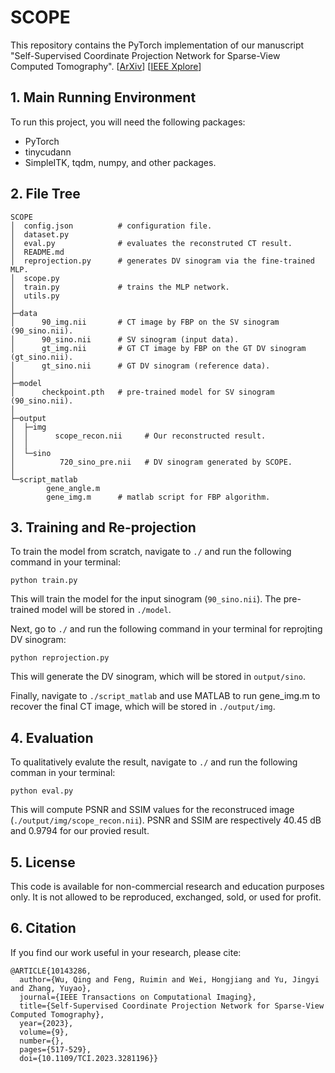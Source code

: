# SCOPE

This repository contains the PyTorch implementation of our manuscript "Self-Supervised Coordinate Projection Network for Sparse-View Computed Tomography". [[ArXiv](https://arxiv.org/abs/2209.05483)] [[IEEE Xplore](https://ieeexplore.ieee.org/document/10143286)]

## 1.  Main Running Environment

To run this project, you will need the following packages:
- PyTorch
- tinycudann
- SimpleITK, tqdm, numpy, and other packages.

## 2. File Tree

```text
SCOPE
│  config.json          # configuration file.
│  dataset.py
│  eval.py              # evaluates the reconstruted CT result.
│  README.md
│  reprojection.py      # generates DV sinogram via the fine-trained MLP.
│  scope.py
│  train.py             # trains the MLP network.
│  utils.py
│
├─data
│      90_img.nii       # CT image by FBP on the SV sinogram (90_sino.nii).
│      90_sino.nii      # SV sinogram (input data).
│      gt_img.nii       # GT CT image by FBP on the GT DV sinogram (gt_sino.nii).
│      gt_sino.nii      # GT DV sinogram (reference data).
│
├─model
│      checkpoint.pth   # pre-trained model for SV sinogram (90_sino.nii).
│
├─output
│  ├─img
│  │      scope_recon.nii     # Our reconstructed result.
│  │
│  └─sino
│          720_sino_pre.nii   # DV sinogram generated by SCOPE.
│
└─script_matlab
        gene_angle.m
        gene_img.m      # matlab script for FBP algorithm.
```

## 3. Training and Re-projection

To train the model from scratch, navigate to `./` and run the following command in your terminal:
```shell
python train.py
```
This will train the model for the input sinogram (`90_sino.nii`). The pre-trained model will be stored in `./model`.

Next, go to `./` and run the following command in your terminal for reprojting DV sinogram:
```shell
python reprojection.py
```
This will generate the DV sinogram, which will be stored in `output/sino`.

Finally, navigate to `./script_matlab` and use MATLAB to run gene_img.m to recover the final CT image, which will be stored in `./output/img`.

## 4. Evaluation

To qualitatively evalute the result, navigate to `./` and run the following comman in your terminal:
```shell
python eval.py
```
This will compute PSNR and SSIM values for the reconstruced image (`./output/img/scope_recon.nii`). PSNR and SSIM are respectively 40.45 dB and 0.9794 for our provied result. 

## 5. License

This code is available for non-commercial research and education purposes only. It is not allowed to be reproduced, exchanged, sold, or used for profit.

## 6. Citation

If you find our work useful in your research, please cite:

```
@ARTICLE{10143286,
  author={Wu, Qing and Feng, Ruimin and Wei, Hongjiang and Yu, Jingyi and Zhang, Yuyao},
  journal={IEEE Transactions on Computational Imaging}, 
  title={Self-Supervised Coordinate Projection Network for Sparse-View Computed Tomography}, 
  year={2023},
  volume={9},
  number={},
  pages={517-529},
  doi={10.1109/TCI.2023.3281196}}
```
